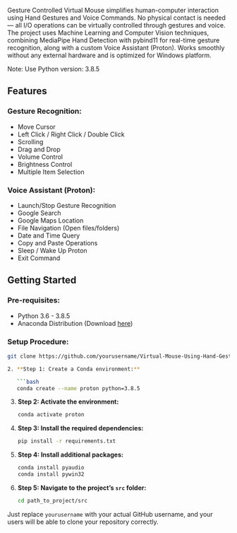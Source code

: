 
Gesture Controlled Virtual Mouse simplifies human-computer interaction using Hand Gestures and Voice Commands. No physical contact is needed — all I/O operations can be virtually controlled through gestures and voice.
The project uses Machine Learning and Computer Vision techniques, combining MediaPipe Hand Detection with pybind11 for real-time gesture recognition, along with a custom Voice Assistant (Proton).
Works smoothly without any external hardware and is optimized for Windows platform.

Note: Use Python version: 3.8.5

## Features

### Gesture Recognition:
- Move Cursor
- Left Click / Right Click / Double Click
- Scrolling
- Drag and Drop
- Volume Control
- Brightness Control
- Multiple Item Selection

### Voice Assistant (Proton):
- Launch/Stop Gesture Recognition
- Google Search
- Google Maps Location
- File Navigation (Open files/folders)
- Date and Time Query
- Copy and Paste Operations
- Sleep / Wake Up Proton
- Exit Command

## Getting Started

### Pre-requisites:
- Python 3.6 - 3.8.5
- Anaconda Distribution (Download [here](https://www.anaconda.com/products/individual))

### Setup Procedure:

```bash
git clone https://github.com/yourusername/Virtual-Mouse-Using-Hand-Gestures-AI-Mouse-Controller.git

2. **Step 1: Create a Conda environment:**

   ```bash
   conda create --name proton python=3.8.5
   ```

3. **Step 2: Activate the environment:**

   ```bash
   conda activate proton
   ```

4. **Step 3: Install the required dependencies:**

   ```bash
   pip install -r requirements.txt
   ```

5. **Step 4: Install additional packages:**

   ```bash
   conda install pyaudio
   conda install pywin32
   ```

6. **Step 5: Navigate to the project’s `src` folder:**

   ```bash
   cd path_to_project/src
   ```

Just replace `yourusername` with your actual GitHub username, and your users will be able to clone your repository correctly.
```
